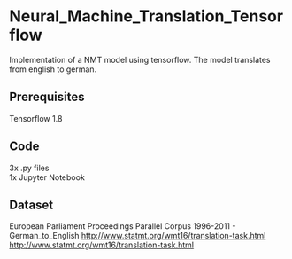 # Neural_Machine_Translation_Tensorflow
Implementation of a NMT model using tensorflow.
The model translates from english to german.

## Prerequisites
Tensorflow 1.8

## Code
3x .py files \
1x Jupyter Notebook

## Dataset
European Parliament Proceedings Parallel Corpus 1996-2011 - German_to_English
http://www.statmt.org/wmt16/translation-task.html \
http://www.statmt.org/wmt16/translation-task.html






